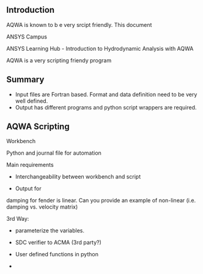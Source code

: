 ## Introduction

AQWA is known to b e very srcipt friendly. This document

ANSYS Campus

ANSYS Learning Hub
    - Introduction to Hydrodynamic Analysis with AQWA

AQWA is a very scripting friendy program

## Summary

- Input files are Fortran based. Format and data definition need to be very well defined.
- Output has different programs and python script wrappers are required.

## AQWA Scripting

Workbench

Python and journal file for automation

Main requirements

- Interchangeability between workbench and script

- Output for

damping for fender is linear. Can you provide an example of non-linear (i.e. damping vs. velocity matrix)

3rd Way:

- parameterize the variables.
- SDC verifier to ACMA (3rd party?)

- User defined functions in python
-

